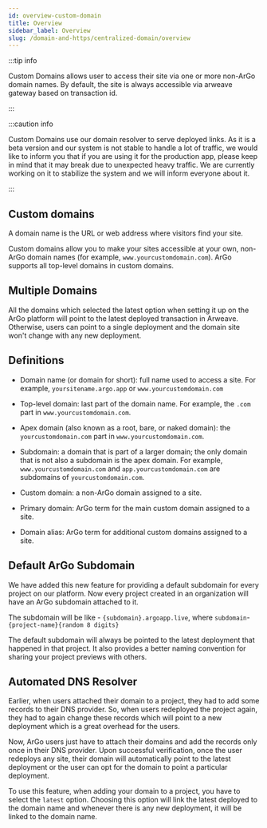 ```yaml
---
id: overview-custom-domain
title: Overview
sidebar_label: Overview
slug: /domain-and-https/centralized-domain/overview
---
```


:::tip info

Custom Domains allows user to access their site via one or more non-ArGo domain names. By default, the site is always accessible via arweave gateway based on transaction id.

:::

:::caution info

Custom Domains use our domain resolver to serve deployed links. As it is a beta version and our system is not stable to handle a lot of traffic, we would like to inform you that if you are using it for the production app, please keep in mind that it may break due to unexpected heavy traffic. We are currently working on it to stabilize the system and we will inform everyone about it.

:::

## Custom domains

A domain name is the URL or web address where visitors find your site.

Custom domains allow you to make your sites accessible at your own, non-ArGo domain names (for example, `www.yourcustomdomain.com`). ArGo supports all top-level domains in custom domains.

## Multiple Domains

All the domains which selected the latest option when setting it up on the ArGo platform will point to the latest deployed transaction in Arweave. Otherwise, users can point to a single deployment and the domain site won't change with any new deployment.

## Definitions

- Domain name (or domain for short): full name used to access a site. For example, `yoursitename.argo.app` or `www.yourcustomdomain.com`

- Top-level domain: last part of the domain name. For example, the `.com` part in `www.yourcustomdomain.com`.

- Apex domain (also known as a root, bare, or naked domain): the `yourcustomdomain.com` part in `www.yourcustomdomain.com`.

- Subdomain: a domain that is part of a larger domain; the only domain that is not also a subdomain is the apex domain. For example, `www.yourcustomdomain.com` and `app.yourcustomdomain.com` are subdomains of `yourcustomdomain.com`.

- Custom domain: a non-ArGo domain assigned to a site.

- Primary domain: ArGo term for the main custom domain assigned to a site.

- Domain alias: ArGo term for additional custom domains assigned to a site.

## Default ArGo Subdomain

We have added this new feature for providing a default subdomain for every project on our platform. Now every project created in an organization will have an ArGo subdomain attached to it.

The subdomain will be like - `{subdomain}.argoapp.live`, where `subdomain`- `{project-name}{random 8 digits}`

The default subdomain will always be pointed to the latest deployment that happened in that project. It also provides a better naming convention for sharing your project previews with others.

## Automated DNS Resolver

Earlier, when users attached their domain to a project, they had to add some records to their DNS provider. So, when users redeployed the project again, they had to again change these records which will point to a new deployment which is a great overhead for the users.

Now, ArGo users just have to attach their domains and add the records only once in their DNS provider. Upon successful verification, once the user redeploys any site, their domain will automatically point to the latest deployment or the user can opt for the domain to point a particular deployment.

To use this feature, when adding your domain to a project, you have to select the `latest` option. Choosing this option will link the latest deployed to the domain name and whenever there is any new deployment, it will be linked to the domain name.
